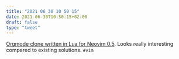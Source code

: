 ```yaml
---
title: "2021 06 30 10 50 15"
date: 2021-06-30T10:50:15+02:00
draft: false
type: "tweet"
---
```

[Orgmode clone written in Lua for Neovim 0.5](https://github.com/kristijanhusak/orgmode.nvim). Looks really interesting compared to existing solutions. `#vim`
